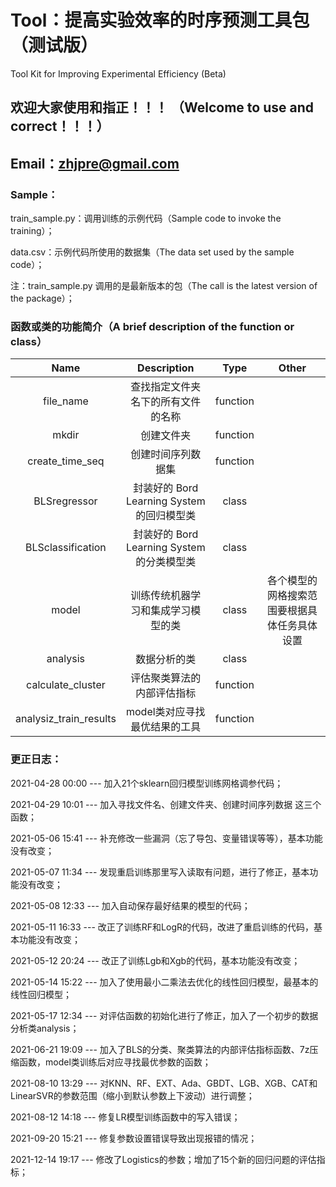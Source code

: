 # Tool：提高实验效率的时序预测工具包（测试版）
Tool Kit for Improving Experimental Efficiency (Beta)


## 欢迎大家使用和指正！！！ （Welcome to use and correct！！！）   
## Email：zhjpre@gmail.com


### Sample：

train_sample.py：调用训练的示例代码（Sample code to invoke the training）；

data.csv：示例代码所使用的数据集（The data set used by the sample code）；

注：train_sample.py 调用的是最新版本的包（The call is the latest version of the package）；


### 函数或类的功能简介（A brief description of the function or class）

| Name      | Description | Type     |   Other  |
| :----:        |    :----:   |    :----:   |    :----:   |
| file_name      |  查找指定文件夹名下的所有文件的名称  |  function  |    |
| mkdir   |  创建文件夹 | function  |    |
| create_time_seq   |  创建时间序列数据集  |  function  |     |
| BLSregressor   |  封装好的 Bord Learning System 的回归模型类  | class  |     |
| BLSclassification   |  封装好的 Bord Learning System 的分类模型类  | class  |     |
| model   |  训练传统机器学习和集成学习模型的类  |  class |   各个模型的网格搜索范围要根据具体任务具体设置   |
| analysis   |  数据分析的类  |  class |      |
| calculate_cluster   |  评估聚类算法的内部评估指标  |  function |      |
|  analysiz_train_results  |  model类对应寻找最优结果的工具  |  function |      |


### 更正日志：

2021-04-28 00:00 --- 加入21个sklearn回归模型训练网格调参代码；

2021-04-29 10:01 --- 加入寻找文件名、创建文件夹、创建时间序列数据 这三个函数；

2021-05-06 15:41 --- 补充修改一些漏洞（忘了导包、变量错误等等），基本功能没有改变；

2021-05-07 11:34 --- 发现重启训练那里写入读取有问题，进行了修正，基本功能没有改变；

2021-05-08 12:33 --- 加入自动保存最好结果的模型的代码；

2021-05-11 16:33 --- 改正了训练RF和LogR的代码，改进了重启训练的代码，基本功能没有改变；

2021-05-12 20:24 --- 改正了训练Lgb和Xgb的代码，基本功能没有改变；

2021-05-14 15:22 --- 加入了使用最小二乘法去优化的线性回归模型，最基本的线性回归模型；

2021-05-17 12:34 --- 对评估函数的初始化进行了修正，加入了一个初步的数据分析类analysis；

2021-06-21 19:09 --- 加入了BLS的分类、聚类算法的内部评估指标函数、7z压缩函数，model类训练后对应寻找最优参数的函数；

2021-08-10 13:29 --- 对KNN、RF、EXT、Ada、GBDT、LGB、XGB、CAT和LinearSVR的参数范围（缩小到默认参数上下波动）进行调整；

2021-08-12 14:18 --- 修复LR模型训练函数中的写入错误；

2021-09-20 15:21 --- 修复参数设置错误导致出现报错的情况；

2021-12-14 19:17 --- 修改了Logistics的参数；增加了15个新的回归问题的评估指标；




